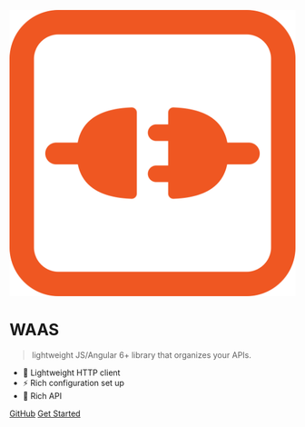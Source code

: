 <div class="ciklum-logo">
  <div class="logo"></div>
</div>

![logo](assets/images/icon.svg)

<h1 class="label">
  WAAS
</h1>

> lightweight JS/Angular 6+ library that organizes your APIs.

- 🚀 Lightweight HTTP client
- ⚡️️ Rich configuration set up
- 💎 Rich API

<div class="buttons">
  <a href="https://github.com/ciklum-digital/waas" target="_blank"><span>GitHub</span></a>
  <a href="#/README"><span>Get Started</span></a>
</div>
